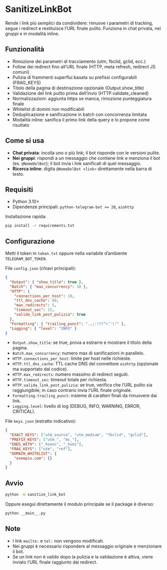 # SanitizeLinkBot

Rende i link più semplici da condividere: rimuove i parametri di tracking, segue i redirect e restituisce l’URL finale pulito. Funziona in chat privata, nei gruppi e in modalità inline.

## Funzionalità

* Rimozione dei parametri di tracciamento (utm, fbclid, gclid, ecc.)
* Follow dei redirect fino all’URL finale (HTTP, meta refresh, redirect JS comuni)
* Pulizia di frammenti superflui basata su prefissi configurabili (FRAG\_KEYS)
* Titolo della pagina di destinazione opzionale (Output.show\_title)
* Validazione del link pulito prima dell’invio (HTTP.validate\_cleaned)
* Normalizzazioni: aggiunta https se manca, rimozione punteggiatura finale
* Whitelist di domini non modificabili
* Deduplicazione e sanificazione in batch con concorrenza limitata
* Modalità inline: sanifica il primo link della query e lo propone come risultato

## Come si usa

* **Chat privata**: incolla uno o più link; il bot risponde con le versioni pulite.
* **Nei gruppi**: rispondi a un messaggio che contiene link e menziona il bot (es. `@NomeDelBot`); il bot invia i link sanificati di quel messaggio.
* **Ricerca inline**: digita `@NomeDelBot <link>` direttamente nella barra di testo.

## Requisiti

* Python 3.10+
* Dipendenze principali: `python-telegram-bot >= 20`, `aiohttp`

Installazione rapida:

```bash
pip install -r requirements.txt
```

## Configurazione

Metti il token in `token.txt` oppure nella variabile d’ambiente `TELEGRAM_BOT_TOKEN`.

File `config.json` (chiavi principali):

```json
{
  "Output": { "show_title": true },
  "Batch": { "max_concurrency": 10 },
  "HTTP": {
    "connections_per_host": 10,
    "ttl_dns_cache": 60,
    "max_redirects": 5,
    "timeout_sec": 15,
    "valida_link_post_pulizia": true
  },
  "Formatting": { "trailing_punct": ".,;:!?)”»’'\"" },
  "Logging": { "level": "INFO" }
}
```

* `Output.show_title`: se true, prova a estrarre e mostrare il titolo della pagina.
* `Batch.max_concurrency`: numero max di sanificazioni in parallelo.
* `HTTP.connections_per_host`: limite per host nelle richieste.
* `HTTP.ttl_dns_cache`: TTL cache DNS del connettore `aiohttp` (opzionale ma supportato dal codice).
* `HTTP.max_redirects`: numero massimo di redirect seguiti.
* `HTTP.timeout_sec`: timeout totale per richiesta.
* `HTTP.valida_link_post_pulizia`: se true, verifica che l’URL pulito sia raggiungibile; in caso contrario invia l’URL finale originale.
* `Formatting.trailing_punct`: insieme di caratteri finali da rimuovere dai link.
* `Logging.level`: livello di log (DEBUG, INFO, WARNING, ERROR, CRITICAL).

File `keys.json` (estratto indicativo):

```json
{
  "EXACT_KEYS": ["utm_source", "utm_medium", "fbclid", "gclid"],
  "PREFIX_KEYS": ["utm_", "mc_"],
  "ENDS_WITH": ["_hsenc", "_hsmi"],
  "FRAG_KEYS": ["utm", "ref"],
  "DOMAIN_WHITELIST": {
    "esempio.com": {}
  }
}
```

## Avvio

```bash
python -m sanitize_link_bot
```

Oppure esegui direttamente il modulo principale se il package è diverso:

```bash
python __main__.py
```

## Note

* I link `mailto:` e `tel:` non vengono modificati.
* Nei gruppi è necessario rispondere al messaggio originale e menzionare il bot.
* Se un link non è valido dopo la pulizia e la validazione è attiva, viene inviato l’URL finale raggiunto dai redirect.
